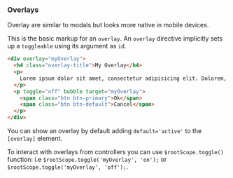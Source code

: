 ### Overlays

Overlay are similar to modals but looks more native in mobile devices.

This is the basic markup for an `overlay`. An `overlay` directive implicitly sets up a `toggleable` using its argument as `id`.

``` html
<div overlay="myOverlay">
  <h4 class="overlay-title">My Overlay</h4>
  <p>
    Lorem ipsum dolor sit amet, consectetur adipisicing elit. Dolorem, ex eaque possimus ipsa ab quasi quos corporis consequatur laudantium? Ab assumenda delectus quo velit voluptates doloribus. Earum odit facilis qui.
  </p>
  <p toggle="off" bubble target="myOverlay">
    <span class="btn btn-primary">Ok</span>
    <span class="btn btn-default">Cancel</span>
  </p>  
</div>
```

You can show an overlay by default adding `default='active'` to the `[overlay]` element.

To interact with overlays from controllers you can use `$rootScope.toggle()` function: i.e `$rootScope.toggle('myOverlay', 'on');` or `$rootScope.toggle('myOverlay', 'off');`.
